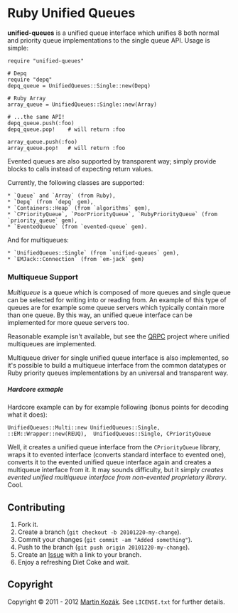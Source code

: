 Ruby Unified Queues
===================

**unified-queues** is a unified queue interface which unifies 8 both 
normal and priority queue implementations to the single queue API. 
Usage is simple: 

    require "unified-queues"
    
    # Depq
    require "depq"
    depq_queue = UnifiedQueues::Single::new(Depq)

    # Ruby Array
    array_queue = UnifiedQueues::Single::new(Array)

    # ...the same API!
    depq_queue.push(:foo)
    depq_queue.pop!    # will return :foo

    array_queue.push(:foo)
    array_queue.pop!   # will return :foo

Evented queues are also supported by transparent way; simply provide 
blocks to calls instead of expecting return values.

Currently, the following classes are supported:

    * `Queue` and `Array` (from Ruby),
    * `Depq` (from `depq` gem),
    * `Containers::Heap` (from `algorithms` gem),
    * `CPriorityQueue`, `PoorPriorityQueue`, `RubyPriorityQueue` (from `priority_queue` gem),
    * `EventedQueue` (from `evented-queue` gem).
    
And for multiqueues:
  
    * `UnifiedQueues::Single` (from `unified-queues` gem),
    * `EMJack::Connection` (from `em-jack` gem)

### Multiqueue Support

*Multiqueue* is a queue which is composed of more queues and single 
queue can be selected for writing into or reading from. An example 
of this type of queues are for example some queue servers which 
typically contain more than one queue. By this way, an unified queue 
interface can be implemented for more queue servers too.

Reasonable example isn't available, but see the [QRPC][1] project 
where unified multiqueues are implemented.

Multiqueue driver for single unified queue interface is also 
implemented, so it's possible to build a multiqueue interface from 
the common datatypes or Ruby priority queues implementations by 
an universal and transparent way.

##### Hardcore exmaple

Hardcore example can by for example following (bonus points for 
decoding what it does):
    
    UnifiedQueues::Multi::new UnifiedQueues::Single, ::EM::Wrapper::new(REUQ),  UnifiedQueues::Single, CPriorityQueue

Well, it creates a unified queue interface from the `CPriorityQueue` 
library, wraps it to evented interface (converts standard interface 
to evented one), converts it to the evented unified queue interface 
again and creates a multiqueue interface from it. It may sounds 
difficulty, but it simply *creates evented unified multiqueue 
interface from non-evented proprietary library*. Cool.

Contributing
------------

1. Fork it.
2. Create a branch (`git checkout -b 20101220-my-change`).
3. Commit your changes (`git commit -am "Added something"`).
4. Push to the branch (`git push origin 20101220-my-change`).
5. Create an [Issue][9] with a link to your branch.
6. Enjoy a refreshing Diet Coke and wait.


Copyright
---------

Copyright &copy; 2011 - 2012 [Martin Kozák][10]. See `LICENSE.txt` for
further details.

[1]: http://github.com/martinkozak/qrpc
[9]: http://github.com/martinkozak/unified-queues/issues
[10]: http://www.martinkozak.net/
